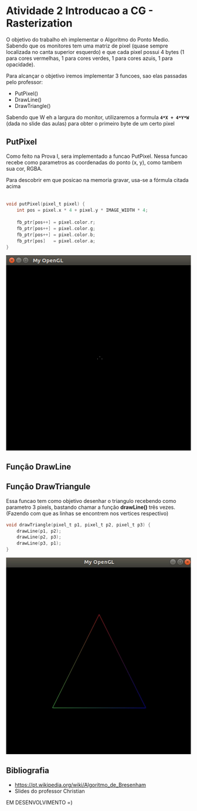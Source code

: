 ﻿# Atividade 2 Introducao a CG - Rasterization

O objetivo do trabalho eh implementar o Algoritmo do Ponto Medio. Sabendo que os monitores tem uma matriz de pixel (quase sempre localizada no canta superior esquerdo) e que cada pixel possui 4 bytes (1 para cores vermelhas, 1 para cores verdes, 1 para cores azuis, 1 para opacidade).

Para alcançar o objetivo iremos implementar 3 funcoes, sao elas passadas pelo professor:

* PutPixel()
* DrawLine()
* DrawTriangle()

Sabendo que W eh a largura do monitor, utilizaremos a formula **`4*X + 4*Y*W`** (dada no slide das aulas) para obter o primeiro byte de um certo pixel

## PutPixel

Como feito na Prova I, sera implementado a funcao PutPixel. Nessa funcao recebe como parametros as coordenadas do ponto (x, y), 
como tambem sua cor, RGBA.

Para descobrir em que posicao na memoria gravar, usa-se a fórmula citada acima

```C

void putPixel(pixel_t pixel) {
    int pos = pixel.x * 4 + pixel.y * IMAGE_WIDTH * 4;
    
    fb_ptr[pos++] = pixel.color.r;
    fb_ptr[pos++] = pixel.color.g;
    fb_ptr[pos++] = pixel.color.b;
    fb_ptr[pos]   = pixel.color.a;
}
```

<p align="center">
  <img src="imagens/figura1.png" >
</p>


## Função DrawLine


## Função DrawTriangule

Essa funcao tem como objetivo desenhar o triangulo recebendo como parametro 3 pixels, bastando chamar a função **drawLine()** três vezes. (Fazendo com que as linhas se encontrem nos vertices respectivo)

```C
void drawTriangle(pixel_t p1, pixel_t p2, pixel_t p3) {
    drawLine(p1, p2);
    drawLine(p2, p3);
    drawLine(p3, p1);
}
```

<p align="center">
  <img src="imagens/figura2.png" >
</p>

## Bibliografia

- https://pt.wikipedia.org/wiki/Algoritmo_de_Bresenham
- Slides do professor Christian


EM DESENVOLVIMENTO =)
